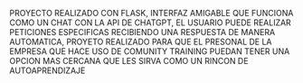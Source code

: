PROYECTO REALIZADO CON FLASK, INTERFAZ AMIGABLE QUE FUNCIONA COMO UN CHAT CON LA API DE CHATGPT, EL USUARIO PUEDE REALIZAR PETICIONES ESPECIFICAS RECIBIENDO UNA RESPUESTA DE MANERA AUTOMATICA, PROYETO REALIZADO PARA QUE EL PRESONAL DE LA EMPRESA QUE 
HACE USO DE COMUNITY TRAINING PUEDAN TENER UNA OPCION MAS CERCANA QUE LES SIRVA COMO UN RINCON DE AUTOAPRENDIZAJE
